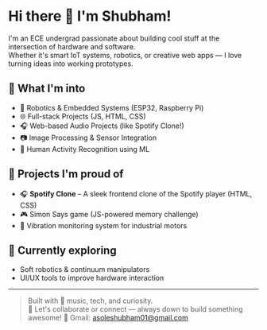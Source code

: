 # Hi there 👋 I'm Shubham!

I'm an ECE undergrad passionate about building cool stuff at the intersection of hardware and software.  
Whether it's smart IoT systems, robotics, or creative web apps — I love turning ideas into working prototypes.

## 🚀 What I'm into
- 🤖 Robotics & Embedded Systems (ESP32, Raspberry Pi)
- 🌐 Full-stack Projects (JS, HTML, CSS)
- 🎧 Web-based Audio Projects (like Spotify Clone!)
- 📷 Image Processing & Sensor Integration
- 🧠 Human Activity Recognition using ML

## 🧩 Projects I'm proud of
- 🎧 **Spotify Clone** – A sleek frontend clone of the Spotify player (HTML, CSS)
- 🎮 Simon Says game (JS-powered memory challenge)
- 🔧 Vibration monitoring system for industrial motors


## 🌱 Currently exploring
- Soft robotics & continuum manipulators
- UI/UX tools to improve hardware interaction

---

> Built with 💚 music, tech, and curiosity.  
> 💬 Let's collaborate or connect — always down to build something awesome!
> 📩 Gmail: asoleshubham01@gmail.com
